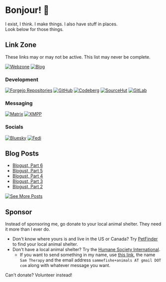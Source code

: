 # Bonjour! 👋

I exist, I think.
I make things.
I also have stuff in places. \
Look below for those things.

## Link Zone

These links may or may not be active.
This list may never be complete.

[![Webzone](https://img.shields.io/badge/Website-samtherapy.net-black?style=for-the-badge&logo=data%3Aimage%2Fsvg%2Bxml%3Bbase64%2CPD94bWwgdmVyc2lvbj0iMS4wIiBlbmNvZGluZz0iVVRGLTgiPz4KPHN2ZyB4bWxucz0iaHR0cDovL3d3dy53My5vcmcvMjAwMC9zdmciIHdpZHRoPSI0MjAiCmhlaWdodD0iNDIwIiBzdHJva2U9IiMwMDAiIGZpbGw9Im5vbmUiPgo8cGF0aCBzdHJva2Utd2lkdGg9IjI2IgpkPSJNMjA5LDE1YTE5NSwxOTUgMCAxLDAgMiwweiIvPgo8cGF0aCBzdHJva2Utd2lkdGg9IjE4IgpkPSJtMjEwLDE1djM5MG0xOTUtMTk1SDE1TTU5LDkwYTI2MCwyNjAgMCAwLDAgMzAyLDAgbTAsMjQwIGEyNjAsMjYwIDAgMCwwLTMwMiwwTTE5NSwyMGEyNTAsMjUwIDAgMCwwIDAsMzgyIG0zMCwwIGEyNTAsMjUwIDAgMCwwIDAtMzgyIi8%2BCjwvc3ZnPg%3D%3D)](https://samtherapy.net)
[![Blog](https://img.shields.io/badge/Blog-blog.froth.zone-5AC4EE?style=for-the-badge&logo=writedotas&logoColor=white)](https://blog.froth.zone/sam)


### Development

[![Forgejo Repositories](https://img.shields.io/badge/git.froth.zone-sam-FB923C?style=for-the-badge&logo=forgejo)](https://git.froth.zone/sam)
[![GitHub](https://img.shields.io/badge/GitHub-SamTherapy-4078c0?style=for-the-badge&logo=github)](https://github.com/SamTherapy)
[![Codeberg](https://img.shields.io/badge/Codeberg-sammefishe-2185D0?style=for-the-badge&logo=codeberg)](https://codeberg.org/sammefishe)
[![SourceHut](https://img.shields.io/badge/SourceHut-~sammefishe-black?style=for-the-badge&logo=sourcehut)](https://sr.ht/~sammefishe/)
[![GitLab](https://img.shields.io/badge/GitLab-SamTherapy-FC6D26?style=for-the-badge&logo=gitlab)](https://gitlab.com/SamTherapy)

### Messaging

[![Matrix](https://img.shields.io/badge/Matrix-%40samme%3Aschizo.cafe-black?style=for-the-badge&logo=matrix)](https://matrix.to/#/@samme:schizo.cafe)
[![XMPP](https://img.shields.io/badge/XMPP-sam%40samtherapy.net-002B5C?style=for-the-badge&logo=xmpp)](xmpp://sam@samtherapy.net)

### Socials

[![Bluesky](https://img.shields.io/badge/Bluesky-%40samtherapy.net-0285FF?style=for-the-badge&logo=bluesky)](https://bsky.app/profile/samtherapy.net)
[![Fedi](https://img.shields.io/badge/Fediverse-%40sam%40froth.zone-FBA457?style=for-the-badge&logo=pleroma)](https://froth.zone/users/sam)

## Blog Posts

<!-- BLOG-POST-LIST:START -->
- [Blogust, Part 6](https://blog.froth.zone/sam/blogust-part-6)
- [Blogust, Part 5](https://blog.froth.zone/sam/blogust-part-5)
- [Blogust, Part 4](https://blog.froth.zone/sam/blogust-part-4)
- [Blogust, Part 3](https://blog.froth.zone/sam/blogust-part-3)
- [Blogust, Part 2](https://blog.froth.zone/sam/blogust-part-2)
<!-- BLOG-POST-LIST:END -->

[![See More Posts](https://img.shields.io/badge/See%20More%20Posts-grey?style=social&logo=writedotas)](https://blog.froth.zone/sam)

## Sponsor

Instead of sponsoring me, go donate to your local animal shelter. They need it more than I ever do.

- Don't know where yours is and live in the US or Canada? Try [PetFinder](https://www.petfinder.com/animal-shelters-and-rescues/search/) to find your local animal shelter.
- Don't have a local animal shelter? Try the [Humane Society International](https://donate.hsi.org/).
  - If you want to send something in my name, use [this link](https://donate.hsi.org/page/119584/donate/1), the name `Sam Therapy` and the email address `sammefishe+animals AT gmail DOT com` along with whatever message you want.

Can't donate? Volunteer instead!
